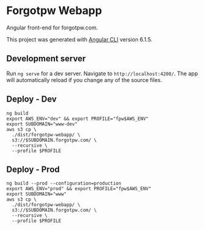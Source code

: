 # Forgotpw Webapp

Angular front-end for forgotpw.com.

This project was generated with [Angular CLI](https://github.com/angular/angular-cli) version 6.1.5.

## Development server

Run `ng serve` for a dev server. Navigate to `http://localhost:4200/`. The app will automatically reload if you change any of the source files.

## Deploy - Dev

```shell
ng build
export AWS_ENV="dev" && export PROFILE="fpw$AWS_ENV"
export SUBDOMAIN="www-dev"
aws s3 cp \
  ./dist/forgotpw-webapp/ \
  s3://$SUBDOMAIN.forgotpw.com/ \
  --recursive \
  --profile $PROFILE
```

## Deploy - Prod

```shell
ng build --prod --configuration=production
export AWS_ENV="prod" && export PROFILE="fpw$AWS_ENV"
export SUBDOMAIN="www"
aws s3 cp \
  ./dist/forgotpw-webapp/ \
  s3://$SUBDOMAIN.forgotpw.com/ \
  --recursive \
  --profile $PROFILE
```
